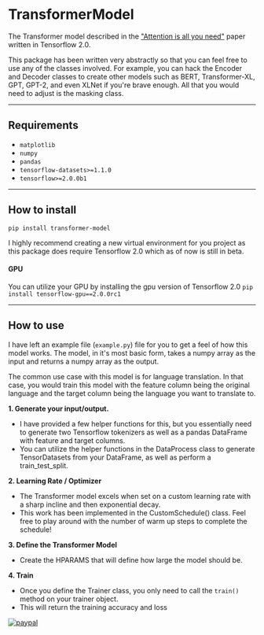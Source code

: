# TransformerModel
The Transformer model described in the ["Attention is all you need"](https://arxiv.org/pdf/1706.03762.pdf) paper
written in Tensorflow 2.0.

This package has been written very abstractly so that you can feel free to use any of the classes involved. For example,
you can hack the Encoder and Decoder classes to create other models such as BERT, Transformer-XL, GPT, GPT-2, 
and even XLNet if you're brave enough. All that you would need to adjust is the masking class.

<hr >

## Requirements
* `matplotlib`
* `numpy`
* `pandas`
* `tensorflow-datasets>=1.1.0`
* `tensorflow>=2.0.0b1`

<hr>

## How to install
`pip install transformer-model`

I highly recommend creating a new virtual environment for you project as this package does require
Tensorflow 2.0 which as of now is still in beta.

#### GPU
You can utilize your GPU by installing the gpu version of Tensorflow 2.0
    `pip install tensorflow-gpu==2.0.0rc1`
<hr>

## How to use
I have left an example file (`example.py`) file for you to get a feel of how this model works.
The model, in it's most basic form, takes a numpy array as the input and returns a numpy array as the output.

The common use case with this model is for language translation. In that case, you would train this model with the feature
column being the original language and the target column being the language you want to translate to.

<b>1. Generate your input/output.</b>   
*   I have provided a few helper functions for this, but you essentially need to generate two Tensorflow tokenizers
as well as a pandas DataFrame with feature and target columns. 
*   You can utilize the helper functions in the DataProcess class to generate TensorDatasets from your DataFrame,
    as well as perform a train_test_split.
    
<b>2. Learning Rate / Optimizer</b>
*   The Transformer model excels when set on a custom learning rate with a sharp incline and then 
    exponential decay.
*   This work has been implemented in the CustomSchedule() class. Feel free to play around with the 
    number of warm up steps to complete the schedule!
    
<b>3. Define the Transformer Model</b>
*   Create the HPARAMS that will define how large the model should be.
    
<b>4. Train</b>
*   Once you define the Trainer class, you only need to call the `train()` method on your trainer object.
* This will return the training accuracy and loss


[![paypal](https://www.paypalobjects.com/en_US/i/btn/btn_donateCC_LG.gif)](https://www.paypal.com/cgi-bin/webscr?cmd=_donations&business=7TZ7CL23G7BCQ&currency_code=USD&source=url)

